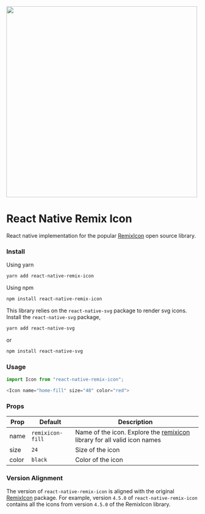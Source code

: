 <img src="https://user-images.githubusercontent.com/19279756/106659815-3d84ad00-65c5-11eb-97de-369b2d77de45.png" width="500">

# React Native Remix Icon

React native implementation for the popular [RemixIcon](https://remixicon.com) open source library.

### Install

Using yarn

```bash
yarn add react-native-remix-icon
```

Using npm

```bash
npm install react-native-remix-icon
```

This library relies on the `react-native-svg` package to render svg icons. Install the `react-native-svg` package,

```bash
yarn add react-native-svg
```

or

```bash
npm install react-native-svg
```

### Usage

```javascript
import Icon from "react-native-remix-icon";
```

```javascript
<Icon name="home-fill" size="48" color="red">
```

### Props

| Prop  | Default          | Description                                                                                       |
| ----- | ---------------- | ------------------------------------------------------------------------------------------------- |
| name  | `remixicon-fill` | Name of the icon. Explore the [remixicon](https://remixicon.com) library for all valid icon names |
| size  | `24`             | Size of the icon                                                                                  |
| color | `black`          | Color of the icon                                                                                 |

### Version Alignment

The version of `react-native-remix-icon` is aligned with the original [RemixIcon](https://remixicon.com) package. For example, version `4.5.0` of `react-native-remix-icon` contains all the icons from version `4.5.0` of the RemixIcon library.
